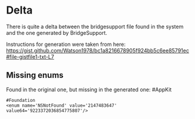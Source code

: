 Delta
=====

There is quite a delta between the bridgesupport file found in the system and
the one generated by BridgeSupport.

Instructions for generation were taken from here:
https://gist.github.com/Watson1978/bc1a8216678905f924bb5c6ee85791ec#file-gistfile1-txt-L7

Missing enums
-------------

Found in the original one, but missing in the generated one:
    #AppKit
    <enum name='NSStatusWindowLevel' value='25'/>
    <enum name='NSSubmenuWindowLevel' value='3'/>

    #Foundation
    <enum name='NSNotFound' value='2147483647' value64='9223372036854775807'/>
